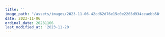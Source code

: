 ```yaml
---
title: ''
image_path: "/assets/images/2023-11-06-42cd62d76e15c0e2265d934ceaebb58f.jpeg"
date: 2023-11-06
ordinal_date: 20231106
last_modified_at: '2023-11-20'
---
```

